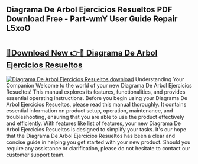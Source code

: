 ## Diagrama De Arbol Ejercicios Resueltos PDF Download Free - Part-wmY User Guide Repair L5xoO

# <h2><a href="http://dftkm2.blite.top/?on=Diagrama+De+Arbol+Ejercicios+Resueltos">🔗Download New 👉🔴 Diagrama De Arbol Ejercicios Resueltos</a></h2>

[![Diagrama De Arbol Ejercicios Resueltos download](https://i.imgur.com/lujVjoI.png)](http://dftkm2.blite.top/?on=Diagrama+De+Arbol+Ejercicios+Resueltos)
Understanding Your Companion Welcome to the world of your new Diagrama De Arbol Ejercicios Resueltos! This manual explores its features, functionalities, and provides essential operating instructions. Before you begin using your Diagrama De Arbol Ejercicios Resueltos, please read this manual thoroughly. It contains essential information on product setup, operation, maintenance, and troubleshooting, ensuring that you are able to use the product effectively and efficiently. With features like list of features, your new Diagrama De Arbol Ejercicios Resueltos is designed to simplify your tasks. It's our hope that the Diagrama De Arbol Ejercicios Resueltos has been a clear and concise guide in helping you get started with your new product. Should you require any assistance or clarification, please do not hesitate to contact our customer support team.
